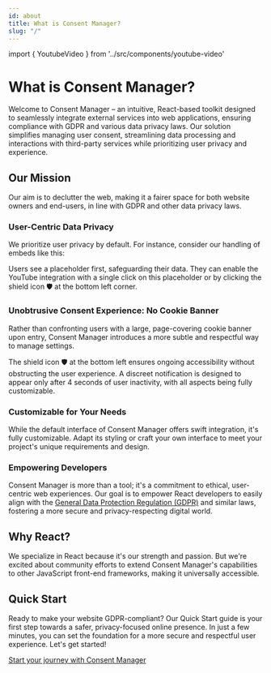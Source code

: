 ```yaml
---
id: about
title: What is Consent Manager?
slug: "/"
---
```


import { YoutubeVideo } from '../src/components/youtube-video'

# What is Consent Manager?

Welcome to Consent Manager – an intuitive, React-based toolkit designed to seamlessly integrate external services into web applications, ensuring compliance with GDPR and various data privacy laws. Our solution simplifies managing user consent, streamlining data processing and interactions with third-party services while prioritizing user privacy and experience.

## Our Mission

Our aim is to declutter the web, making it a fairer space for both website owners and end-users, in line with GDPR and other data privacy laws.

### User-Centric Data Privacy

We prioritize user privacy by default. For instance, consider our handling of embeds like this:

<YoutubeVideo id="OFRjZtYs3wY" />

Users see a placeholder first, safeguarding their data. They can enable the YouTube integration with a single click on this placeholder or by clicking the shield icon 🛡️ at the bottom left corner.

### Unobtrusive Consent Experience: No Cookie Banner

Rather than confronting users with a large, page-covering cookie banner upon entry, Consent Manager introduces a more subtle and respectful way to manage settings.

The shield icon 🛡️ at the bottom left ensures ongoing accessibility without obstructing the user experience. A discreet notification is designed to appear only after 4 seconds of user inactivity, with all aspects being fully customizable.

### Customizable for Your Needs

While the default interface of Consent Manager offers swift integration, it's fully customizable. Adapt its styling or craft your own interface to meet your project's unique requirements and design.

### Empowering Developers

Consent Manager is more than a tool; it's a commitment to ethical, user-centric web experiences. Our goal is to empower React developers to easily align with the [General Data Protection Regulation (GDPR)](https://en.wikipedia.org/wiki/General_Data_Protection_Regulation) and similar laws, fostering a more secure and privacy-respecting digital world.

## Why React?

We specialize in React because it's our strength and passion. But we're excited about community efforts to extend Consent Manager's capabilities to other JavaScript front-end frameworks, making it universally accessible.

## Quick Start

Ready to make your website GDPR-compliant? Our Quick Start guide is your first step towards a safer, privacy-focused online presence. In just a few minutes, you can set the foundation for a more secure and respectful user experience. Let's get started!

[Start your journey with Consent Manager](getting-started.md)